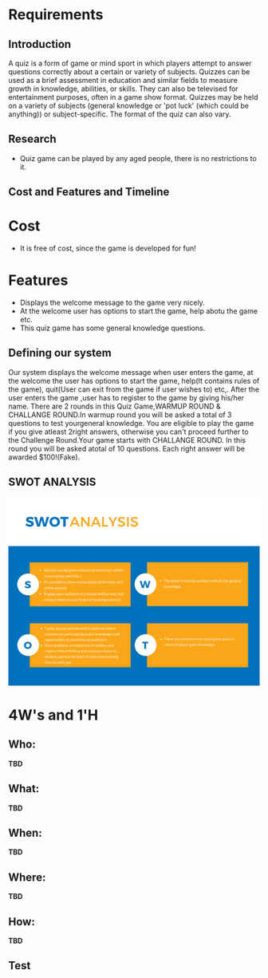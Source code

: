# Requirements
## Introduction
A quiz is a form of game or mind sport in which players attempt to answer questions correctly about a certain or variety of subjects. Quizzes can be used as a brief assessment in education and similar fields to measure growth in knowledge, abilities, or skills. They can also be televised for entertainment purposes, often in a game show format.
Quizzes may be held on a variety of subjects (general knowledge or 'pot luck' (which could be anything)) or subject-specific. The format of the quiz can also vary.
## Research
* Quiz game can be played by any aged people, there is no restrictions to it.

## Cost and Features and Timeline
# Cost
* It is free of cost, since the game is developed for fun!

# Features
* Displays the welcome message to the game very nicely.
* At the welcome user has options to start the game, help abotu the game etc.
* This quiz game has some general knowledge questions.

## Defining our system
Our system displays the welcome message when user enters the game, at the welcome the user has options to start the game, help(It contains rules of the game), quit(User can exit from the game if user wishes to) etc,. After the user enters the game ,user has to register to the game by giving his/her name. There are 2 rounds in this Quiz Game,WARMUP ROUND & CHALLANGE ROUND.In warmup round you will be asked a total of 3 questions to test yourgeneral knowledge. You are eligible to play the game if you give atleast 2right answers, otherwise you can't proceed further to the Challenge Round.Your game starts with CHALLANGE ROUND. In this round you will be asked atotal of 10 questions. Each right answer will be awarded $100!(Fake).

## SWOT ANALYSIS
![SWOT ANALYSIS](https://github.com/TejasPatil-9/Blackjack/blob/main/1_Requirements/SWOT.png)

#  4W&#39;s and 1&#39;H

## Who:
**TBD**

## What:
**TBD**

## When:
**TBD**

## Where:
**TBD**

## How:
**TBD**

## Test
